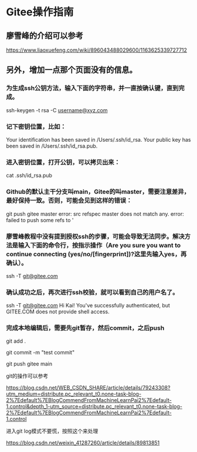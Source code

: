 # Gitee操作指南

## 廖雪峰的介绍可以参考

https://www.liaoxuefeng.com/wiki/896043488029600/1163625339727712

## 另外，增加一点那个页面没有的信息。

### 为生成ssh公钥方法，输入下面的字符串，并一直按确认键，直到完成。

ssh-keygen -t rsa -C username@xyz.com

### 记下密钥位置，比如：

Your identification has been saved in /Users/.ssh/id_rsa.
Your public key has been saved in /Users/.ssh/id_rsa.pub.

### 进入密钥位置，打开公钥，可以拷贝出来：

cat .ssh/id_rsa.pub

### Github的默认主干分支叫main，Gitee的叫master，需要注意差异，最好保持一致。否则，可能会见到这样的错误：

git push gitee master
error: src refspec master does not match any.
error: failed to push some refs to '

### 廖雪峰教程中没有提到授权ssh的步骤，可能会导致无法同步。解决方法是输入下面的命令行，按指示操作（Are you sure you want to continue connecting (yes/no/[fingerprint])?这里先输入yes，再确认）。

ssh -T git@gitee.com

### 确认成功之后，再次进行ssh校验，就可以看到自己的用户名了。

ssh -T git@gitee.com
Hi Kai! You've successfully authenticated, but GITEE.COM does not provide shell access.

### 完成本地编辑后，需要先git暂存，然后commit，之后push

git add .

git commit -m "test commit"

git push gitee main

git的操作可以参考

https://blog.csdn.net/WEB_CSDN_SHARE/article/details/79243308?utm_medium=distribute.pc_relevant_t0.none-task-blog-2%7Edefault%7EBlogCommendFromMachineLearnPai2%7Edefault-1.control&depth_1-utm_source=distribute.pc_relevant_t0.none-task-blog-2%7Edefault%7EBlogCommendFromMachineLearnPai2%7Edefault-1.control

进入git log模式不要慌，按照这个来处理

https://blog.csdn.net/weixin_41287260/article/details/89813851



